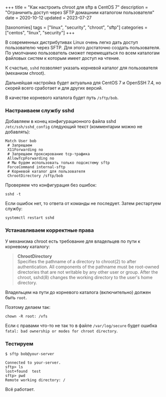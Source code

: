 +++
title = "Как настроить chroot для sftp в CentOS 7"
description = "Ограничить доступ через SFTP домашним каталогом пользователя"
date = 2020-10-12
updated = 2023-07-27

[taxonomies]
tags = ["linux", "security", "chroot", "sftp"]
categories = ["centos", "linux", "security"]
+++

В современных дистрибутивах Linux очень легко дать доступ пользователю через SFTP.
Для этого достаточно создать пользователя. По умолчанию пользователь сможет перемещаться 
по всем каталогам файловых систем к которым имеет доступ на чтение.

К счастью, `sshd` позволяет указать корневой каталог для пользователя (механизм chroot).

Дальнейшая настройка будет актуальна для CentOS 7 и OpenSSH 7.4, но скорей всего сработает и для других версий.

В качестве корневого каталога будет путь `/sftp/bob`.

### Настраиваем службу sshd

Добавляем в конец конфигурационного файла sshd `/etc/ssh/sshd_config` следующий текст (комментарии можно не добавлять):

```
Match User bob
 # Запрещаем 
 X11Forwarding no
 # Запрещаем проксирование tcp-трафика
 AllowTcpForwarding no
 # Мы будем использовать только подсистему sftp
 ForceCommand internal-sftp
 # Корневой каталог для пользователя
 ChrootDirectory /sftp/bob
```

Проверяем что конфигурация без ошибок:

```shell
sshd -t
```

Если ошибок нет, то ответа от команды не последует. Затем рестартуем службу:

```shell
systemctl restart sshd
```

### Устанавливаем корректные права

У механизма chroot есть требование для владельцев по пути к корневому каталогу:

>**ChrootDirectory**  
Specifies the pathname of a directory to chroot(2) to after authentication. All components of the pathname must 
>be root-owned directories that are not writable by any other user or group. After the chroot, sshd(8) 
>changes the working directory to the user's home directory.

Владельцем на пути до корневого каталога (включительно) должен быть `root`.

Поэтому делаем так:

```shell script
chown -R root: /vfs
```

Если с правами что-то не так то в файле `/var/log/secure` будет ошибка `fatal: bad ownership or modes for chroot directory`.

### Тестируем

```shell script
$ sftp bob@your-server

Connected to your-server.
sftp> ls
lost+found  test
sftp> pwd
Remote working directory: /
```

Всё работает.
